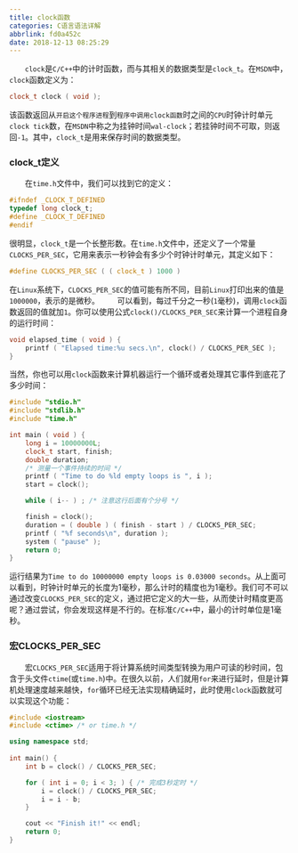 ```yaml
---
title: clock函数
categories: C语言语法详解
abbrlink: fd0a452c
date: 2018-12-13 08:25:29
---
```

&emsp;&emsp;`clock`是`C/C++`中的计时函数，而与其相关的数据类型是`clock_t`。在`MSDN`中，`clock`函数定义为：

``` cpp
clock_t clock ( void );
```

该函数返回从`开启这个程序进程`到`程序中调用clock函数`时之间的`CPU`时钟计时单元`clock tick`数，在`MSDN`中称之为挂钟时间`wal-clock`；若挂钟时间不可取，则返回`-1`。其中，`clock_t`是用来保存时间的数据类型。

### clock_t定义

&emsp;&emsp;在`time.h`文件中，我们可以找到它的定义：

``` c
#ifndef _CLOCK_T_DEFINED
typedef long clock_t;
#define _CLOCK_T_DEFINED
#endif
```

很明显，`clock_t`是一个长整形数。在`time.h`文件中，还定义了一个常量`CLOCKS_PER_SEC`，它用来表示一秒钟会有多少个时钟计时单元，其定义如下：

``` c
#define CLOCKS_PER_SEC ( ( clock_t ) 1000 )
```

在`Linux`系统下，`CLOCKS_PER_SEC`的值可能有所不同，目前`Linux`打印出来的值是`1000000`，表示的是微秒。
&emsp;&emsp;可以看到，每过千分之一秒(`1`毫秒)，调用`clock`函数返回的值就加`1`。你可以使用公式`clock()/CLOCKS_PER_SEC`来计算一个进程自身的运行时间：

``` cpp
void elapsed_time ( void ) {
    printf ( "Elapsed time:%u secs.\n", clock() / CLOCKS_PER_SEC );
}
```

当然，你也可以用`clock`函数来计算机器运行一个循环或者处理其它事件到底花了多少时间：

``` cpp
#include "stdio.h"
#include "stdlib.h"
#include "time.h"

int main ( void ) {
    long i = 10000000L;
    clock_t start, finish;
    double duration;
    /* 测量一个事件持续的时间 */
    printf ( "Time to do %ld empty loops is ", i );
    start = clock();

    while ( i-- ) ; /* 注意这行后面有个分号 */

    finish = clock();
    duration = ( double ) ( finish - start ) / CLOCKS_PER_SEC;
    printf ( "%f seconds\n", duration );
    system ( "pause" );
    return 0;
}
```

运行结果为`Time to do 10000000 empty loops is 0.03000 seconds`。从上面可以看到，时钟计时单元的长度为1毫秒，那么计时的精度也为1毫秒。我们可不可以通过改变`CLOCKS_PER_SEC`的定义，通过把它定义的大一些，从而使计时精度更高呢？通过尝试，你会发现这样是不行的。在标准`C/C++`中，最小的计时单位是1毫秒。

### 宏CLOCKS_PER_SEC

&emsp;&emsp;宏`CLOCKS_PER_SEC`适用于将计算系统时间类型转换为用户可读的秒时间，包含于头文件`ctime`(或`time.h`)中。在很久以前，人们就用`for`来进行延时，但是计算机处理速度越来越快，`for`循环已经无法实现精确延时，此时使用`clock`函数就可以实现这个功能：

``` cpp
#include <iostream>
#include <ctime> /* or time.h */​

using namespace std;
​
int main() {
    int b = clock() / CLOCKS_PER_SEC;​

    for ( int i = 0; i < 3; ) { /* 完成3秒定时 */
        i = clock() / CLOCKS_PER_SEC;
        i = i - b;
    }

    cout << "Finish it!" << endl;
    return 0;
}
```
